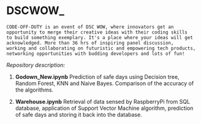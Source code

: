 # DSCWOW_

    CODE-OFF-DUTY is an event of DSC WOW, where innovators get an opportunity to merge their creative ideas with their coding skills
    to build something exemplary. It's a place where your ideas will get acknowledged. More than 36 hrs of inspiring panel discussion,
    working and collaborating on futuristic and empowering tech products, networking opportunities with budding developers and lots of fun!
    
*Repository description:*

1) **Godown_New.ipynb**
    Prediction of safe days using Decision tree, Random Forest, KNN and Naive Bayes. Comparison of the accuracy of the algorithms.

2) **Warehouse.ipynb**
    Retrieval of data sensed by RaspberryPi from SQL database, application of Support Vector Machine algorithm, prediction of safe days and storing it back into the database.
